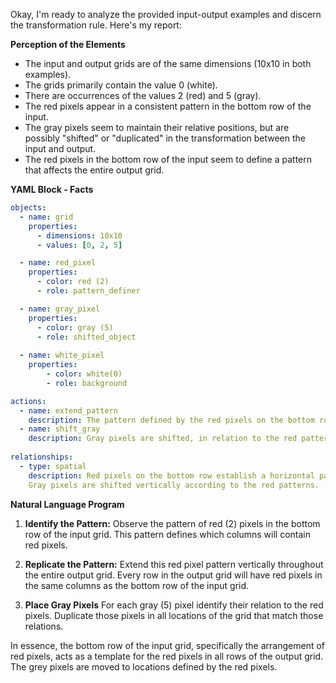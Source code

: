 Okay, I'm ready to analyze the provided input-output examples and discern the transformation rule. Here's my report:

**Perception of the Elements**

*   The input and output grids are of the same dimensions (10x10 in both examples).
*   The grids primarily contain the value 0 (white).
*   There are occurrences of the values 2 (red) and 5 (gray).
*   The red pixels appear in a consistent pattern in the bottom row of the input.
*   The gray pixels seem to maintain their relative positions, but are possibly "shifted" or "duplicated" in the transformation between the input and output.
*   The red pixels in the bottom row of the input seem to define a pattern that affects the entire output grid.

**YAML Block - Facts**


```yaml
objects:
  - name: grid
    properties:
      - dimensions: 10x10
      - values: [0, 2, 5]

  - name: red_pixel
    properties:
      - color: red (2)
      - role: pattern_definer

  - name: gray_pixel
    properties:
      - color: gray (5)
      - role: shifted_object
      
  - name: white_pixel
    properties:
        - color: white(0)
        - role: background

actions:
  - name: extend_pattern
    description: The pattern defined by the red pixels on the bottom row is extended vertically to all other rows.
  - name: shift_gray
    description: Gray pixels are shifted, in relation to the red pattern.
  
relationships:
  - type: spatial
    description: Red pixels on the bottom row establish a horizontal pattern.
    Gray pixels are shifted vertically according to the red patterns.

```


**Natural Language Program**

1.  **Identify the Pattern:** Observe the pattern of red (2) pixels in the bottom row of the input grid. This pattern defines which columns will contain red pixels.

2.  **Replicate the Pattern:** Extend this red pixel pattern vertically throughout the entire output grid. Every row in the output grid will have red pixels in the same columns as the bottom row of the input grid.

3. **Place Gray Pixels** For each gray (5) pixel identify their relation to the
    red pixels. Duplicate those pixels in all locations of the grid that match
    those relations.

In essence, the bottom row of the input grid, specifically the arrangement of red pixels, acts as a template for the red pixels in all rows of the output grid. The grey pixels are moved to locations defined by the red pixels.
